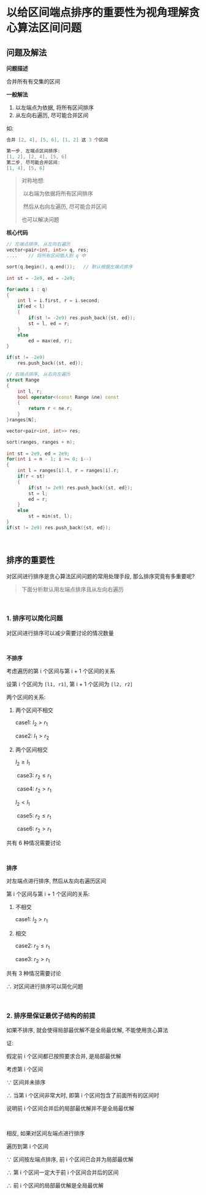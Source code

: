 # 以给区间端点排序的重要性为视角理解贪心算法区间问题

## 问题及解法

**问题描述**

合并所有有交集的区间

**一般解法**

1. 以左端点为依据, 将所有区间排序
2. 从左向右遍历, 尽可能合并区间

如:

```C++
合并 [2, 4], [5, 6], [1, 2] 这 3 个区间

第一步, 左端点区间排序:
[1, 2], [2, 4], [5, 6]
第二步, 尽可能合并区间:
[1, 4], [5, 6]
```

> 对称地想:
>
> ​	以右端为依据将所有区间排序
>
> ​	然后从右向左遍历, 尽可能合并区间
>
> 也可以解决问题

**核心代码**

```C++
// 左端点排序, 从左向右遍历
vector<pair<int, int>> q, res;
....	// 将所有区间插入到 q 中

sort(q.begin(), q.end());	// 默认根据左端点排序
    
int st = -2e9, ed = -2e9;

for(auto i : q)
{
    int l = i.first, r = i.second;
    if(ed < l) 
    {
        if(st != -2e9) res.push_back({st, ed});
        st = l, ed = r;
    }
    else 
        ed = max(ed, r);
}

if(st != -2e9)
    res.push_back({st, ed});

// 右端点排序, 从右向左遍历
struct Range
{
    int l, r;
    bool operator<(const Range &ne) const
    {
        return r < ne.r;
    }
}ranges[N];

vector<pair<int, int>> res;

sort(ranges, ranges + n);
    
int st = 2e9, ed = 2e9;
for(int i = n - 1; i >= 0; i--)
{
    int l = ranges[i].l, r = ranges[i].r;
    if(r < st)
    {
        if(st != 2e9) res.push_back({st, ed});
        st = l;
        ed = r;
    }
    else
        st = min(st, l);
}
if(st != 2e9) res.push_back({st, ed});
```

$~$

## 排序的重要性

对区间进行排序是贪心算法区间问题的常用处理手段, 那么排序究竟有多重要呢?

> 下面分析默认用左端点排序且从左向右遍历

$~$

### 1. 排序可以简化问题

对区间进行排序可以减少需要讨论的情况数量

$~$

**不排序**

考虑遍历的第 i 个区间与第 i + 1 个区间的关系

设第 i 个区间为 `[l1, r1]`, 第 i + 1 个区间为 `[l2, r2]`

两个区间的关系: 

 1. 两个区间不相交

    case1: $l_2 > r_1$

    case2:  $l_1 > r_2$

 2. 两个区间相交

    $l_2 \geq l_1$

    ​	case3: $r_2 \leq r_1$

    ​	case4: $r_2 > r_1$

    $l_2 < l_1$

    ​	case5: $r_2 \leq r_1$

    ​	case6: $r_2 > r_1$

共有 6 种情况需要讨论

$~$

**排序**

对左端点进行排序, 然后从左向右遍历区间

第 i 个区间与第 i + 1 个区间的关系:

1. 不相交 

   case1: $l_2 > r_1$

2. 相交 

   case2: $r_2 \leq r_1$

   case3: $r_2 > r_1$

共有 3 种情况需要讨论

$\therefore$ 对区间进行排序可以简化问题

$~$

### 2. 排序是保证最优子结构的前提

如果不排序, 就会使得局部最优解不是全局最优解, 不能使用贪心算法

证:

假定前 i 个区间都已按照要求合并, 是局部最优解

考虑第 i 个区间

$\because$ 区间并未排序

$\therefore$ 当第 i 个区间非常大时, 即第 i 个区间包含了前面所有的区间时

说明前 i 个区间合并后的局部最优解并不是全局最优解

$~$

相反, 如果对区间左端点进行排序

遍历到第 i 个区间

$\because$ 区间按左端点排序, 前 i 个区间已合并为局部最优解

$\therefore$ 第 i 个区间一定大于前 i 个区间合并后的区间

$\therefore$ 前 i 个区间的局部最优解是全局最优解

